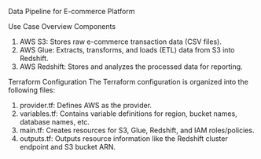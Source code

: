 Data Pipeline for E-commerce Platform

Use Case Overview
Components
1. AWS S3: Stores raw e-commerce transaction data (CSV files).
2. AWS Glue: Extracts, transforms, and loads (ETL) data from S3 into Redshift.
3. AWS Redshift: Stores and analyzes the processed data for reporting.

Terraform Configuration
The Terraform configuration is organized into the following files:
1. provider.tf: Defines AWS as the provider.
2. variables.tf: Contains variable definitions for region, bucket names, database names, etc.
3. main.tf: Creates resources for S3, Glue, Redshift, and IAM roles/policies.
4. outputs.tf: Outputs resource information like the Redshift cluster endpoint and S3 bucket ARN.
